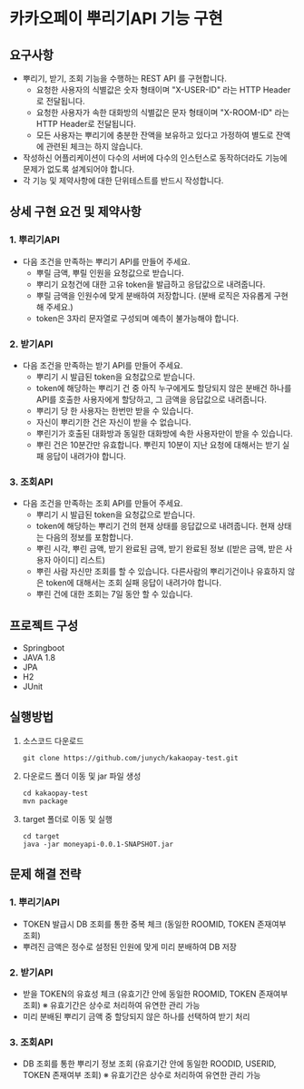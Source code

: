 # 카카오페이 뿌리기API 기능 구현

## 요구사항
- 뿌리기, 받기, 조회 기능을 수행하는 REST API 를 구현합니다.
	- 요청한 사용자의 식별값은 숫자 형태이며 "X-USER-ID" 라는 HTTP Header로 전달됩니다.
	- 요청한 사용자가 속한 대화방의 식별값은 문자 형태이며 "X-ROOM-ID" 라는 HTTP Header로 전달됩니다.
	- 모든 사용자는 뿌리기에 충분한 잔액을 보유하고 있다고 가정하여 별도로 잔액에 관련된 체크는 하지 않습니다.
- 작성하신 어플리케이션이 다수의 서버에 다수의 인스턴스로 동작하더라도 기능에 문제가 없도록 설계되어야 합니다.
- 각 기능 및 제약사항에 대한 단위테스트를 반드시 작성합니다.

## 상세 구현 요건 및 제약사항
### 1. 뿌리기API
- 다음 조건을 만족하는 뿌리기 API를 만들어 주세요.
	- 뿌릴 금액, 뿌릴 인원을 요청값으로 받습니다.
	- 뿌리기 요청건에 대한 고유 token을 발급하고 응답값으로 내려줍니다.
	- 뿌릴 금액을 인원수에 맞게 분배하여 저장합니다. (분배 로직은 자유롭게 구현해 주세요.)
	- token은 3자리 문자열로 구성되며 예측이 불가능해야 합니다.

### 2. 받기API
- 다음 조건을 만족하는 받기 API를 만들어 주세요.
	- 뿌리기 시 발급된 token을 요청값으로 받습니다.
	- token에 해당하는 뿌리기 건 중 아직 누구에게도 할당되지 않은 분배건 하나를 API를 호출한 사용자에게 할당하고, 그 금액을 응답값으로 내려줍니다.
	- 뿌리기 당 한 사용자는 한번만 받을 수 있습니다.
	- 자신이 뿌리기한 건은 자신이 받을 수 없습니다.
	- 뿌린기가 호출된 대화방과 동일한 대화방에 속한 사용자만이 받을 수 있습니다.
	- 뿌린 건은 10분간만 유효합니다. 뿌린지 10분이 지난 요청에 대해서는 받기 실패 응답이 내려가야 합니다.
	
### 3. 조회API
- 다음 조건을 만족하는 조회 API를 만들어 주세요.
	- 뿌리기 시 발급된 token을 요청값으로 받습니다.
	- token에 해당하는 뿌리기 건의 현재 상태를 응답값으로 내려줍니다. 현재 상태는 다음의 정보를 포함합니다.
	- 뿌린 시각, 뿌린 금액, 받기 완료된 금액, 받기 완료된 정보 ([받은 금액, 받은 사용자 아이디] 리스트)
	- 뿌린 사람 자신만 조회를 할 수 있습니다. 다른사람의 뿌리기건이나 유효하지 않은 token에 대해서는 조회 실패 응답이 내려가야 합니다.
	- 뿌린 건에 대한 조회는 7일 동안 할 수 있습니다.
	
	
## 프로젝트 구성
- Springboot
- JAVA 1.8
- JPA
- H2
- JUnit


## 실행방법
1. 소스코드 다운로드

	```
	git clone https://github.com/junych/kakaopay-test.git
	```

2. 다운로드 폴더 이동 및 jar 파일 생성

	```
	cd kakaopay-test
	mvn package
	```
	
3. target 폴더로 이동 및 실행

	```
	cd target
	java -jar moneyapi-0.0.1-SNAPSHOT.jar
	```

## 문제 해결 전략
### 1. 뿌리기API
- TOKEN 발급시 DB 조회를 통한 중복 체크 (동일한 ROOMID, TOKEN 존재여부 조회)
- 뿌려진 금액은 정수로 설정된 인원에 맞게 미리 분배하여 DB 저장

### 2. 받기API
- 받을 TOKEN의 유효성 체크 (유효기간 안에 동일한 ROOMID, TOKEN 존재여부 조회)
  ※ 유효기간은 상수로 처리하여 유연한 관리 가능
- 미리 분배된 뿌리기 금액 중 할당되지 않은 하나를 선택하여 받기 처리

### 3. 조회API
- DB 조회를 통한 뿌리기 정보 조회 (유효기간 안에 동일한 ROODID, USERID, TOKEN 존재여부 조회)
  ※ 유효기간은 상수로 처리하여 유연한 관리 가능


